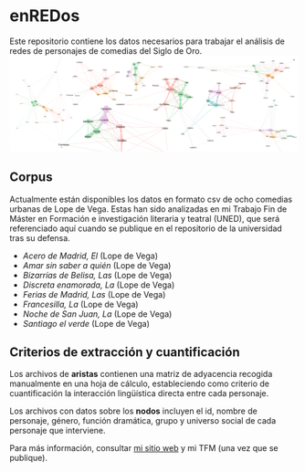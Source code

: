 # enREDos
Este repositorio contiene los datos necesarios para trabajar el análisis de redes de personajes de comedias del Siglo de Oro.
![](https://github.com/dxvidmr/enredos/blob/main/img/portada.png)

## Corpus
Actualmente están disponibles los datos en formato csv de ocho comedias urbanas de Lope de Vega. Estas han sido analizadas en mi Trabajo Fin de Máster en Formación e investigación literaria y teatral (UNED), que será referenciado aquí cuando se publique en el repositorio de la universidad tras su defensa.

- _Acero de Madrid, El_ (Lope de Vega)
- _Amar sin saber a quién_ (Lope de Vega)
- _Bizarrías de Belisa, Las_ (Lope de Vega)
- _Discreta enamorada, La_ (Lope de Vega)
- _Ferias de Madrid, Las_ (Lope de Vega)
- _Francesilla, La_ (Lope de Vega)
- _Noche de San Juan, La_ (Lope de Vega)
- _Santiago el verde_ (Lope de Vega)

## Criterios de extracción y cuantificación
Los archivos de **aristas** contienen una matriz de adyacencia recogida manualmente en una hoja de cálculo, estableciendo como criterio de cuantificación la interacción lingüística directa entre cada personaje. 

Los archivos con datos sobre los **nodos** incluyen el id, nombre de personaje, género, función dramática, grupo y universo social de cada personaje que interviene.

Para más información, consultar [mi sitio web](https://dxvidmr.github.io/projects/enredos_project/) y mi TFM (una vez que se publique).
